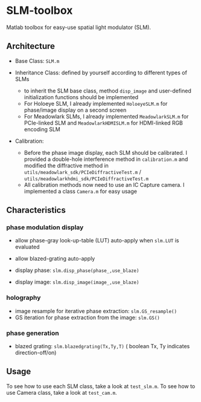 # SLM-toolbox
Matlab toolbox for easy-use spatial light modulator (SLM).

## Architecture

- Base Class: `SLM.m`

- Inheritance Class: defined by yourself according to different types of SLMs
  - to inherit the SLM base class, method `disp_image` and user-defined initialization functions should be implemented
  - For Holoeye SLM, I already implemented `HoloeyeSLM.m` for phase/image display on a second screen
  - For Meadowlark SLMs, I already implemented `MeadowlarkSLM.m` for PCIe-linked SLM and `MeadowlarkHDMISLM.m` for HDMI-linked RGB encoding SLM
- Calibration:
  - Before the phase image display, each SLM should be calibrated. I provided a double-hole interference method in `calibration.m` and modified the diffractive method in `utils/meadowlark_sdk/PCIeDiffractiveTest.m` / `utils/meadowlarkhdmi_sdk/PCIeDiffractiveTest.m` 
  - All calibration methods now need to use an IC Capture camera. I implemented a class `Camera.m` for easy usage



## Characteristics

### phase modulation display

- allow phase-gray look-up-table (LUT) auto-apply when `slm.LUT` is evaluated 

- allow blazed-grating auto-apply 

- display phase: `slm.disp_phase(phase_,use_blaze)`
- display image: `slm.disp_image(image_,use_blaze)`



### holography 

- image resample for iterative phase extraction: `slm.GS_resample()`
- GS iteration for phase extraction from the image: `slm.GS()`



### phase generation

- blazed grating: `slm.blazedgrating(Tx,Ty,T)` ( boolean Tx, Ty indicates direction-off/on)



## Usage

To see how to use each SLM class, take a look at `test_slm.m`. To see how to use Camera class, take a look at `test_cam.m`.

